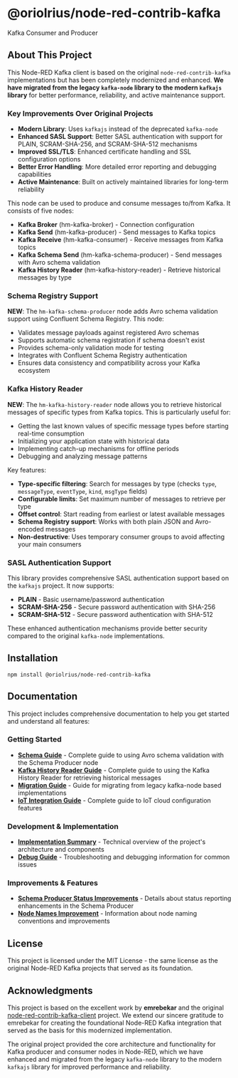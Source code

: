 # @oriolrius/node-red-contrib-kafka

Kafka Consumer and Producer

## About This Project

This Node-RED Kafka client is based on the original `node-red-contrib-kafka` implementations but has been completely modernized and enhanced. **We have migrated from the legacy `kafka-node` library to the modern `kafkajs` library** for better performance, reliability, and active maintenance support.

### Key Improvements Over Original Projects

- **Modern Library**: Uses `kafkajs` instead of the deprecated `kafka-node`
- **Enhanced SASL Support**: Better SASL authentication with support for PLAIN, SCRAM-SHA-256, and SCRAM-SHA-512 mechanisms
- **Improved SSL/TLS**: Enhanced certificate handling and SSL configuration options
- **Better Error Handling**: More detailed error reporting and debugging capabilities
- **Active Maintenance**: Built on actively maintained libraries for long-term reliability

This node can be used to produce and consume messages to/from Kafka. It consists of five nodes:

- **Kafka Broker** (hm-kafka-broker) - Connection configuration
- **Kafka Send** (hm-kafka-producer) - Send messages to Kafka topics  
- **Kafka Receive** (hm-kafka-consumer) - Receive messages from Kafka topics
- **Kafka Schema Send** (hm-kafka-schema-producer) - Send messages with Avro schema validation
- **Kafka History Reader** (hm-kafka-history-reader) - Retrieve historical messages by type

### Schema Registry Support

**NEW**: The `hm-kafka-schema-producer` node adds Avro schema validation support using Confluent Schema Registry. This node:

- Validates message payloads against registered Avro schemas
- Supports automatic schema registration if schema doesn't exist
- Provides schema-only validation mode for testing
- Integrates with Confluent Schema Registry authentication
- Ensures data consistency and compatibility across your Kafka ecosystem

### Kafka History Reader

**NEW**: The `hm-kafka-history-reader` node allows you to retrieve historical messages of specific types from Kafka topics. This is particularly useful for:

- Getting the last known values of specific message types before starting real-time consumption
- Initializing your application state with historical data
- Implementing catch-up mechanisms for offline periods
- Debugging and analyzing message patterns

Key features:

- **Type-specific filtering**: Search for messages by type (checks `type`, `messageType`, `eventType`, `kind`, `msgType` fields)
- **Configurable limits**: Set maximum number of messages to retrieve per type
- **Offset control**: Start reading from earliest or latest available messages
- **Schema Registry support**: Works with both plain JSON and Avro-encoded messages
- **Non-destructive**: Uses temporary consumer groups to avoid affecting your main consumers

### SASL Authentication Support

This library provides comprehensive SASL authentication support based on the `kafkajs` project. It now supports:
- **PLAIN** - Basic username/password authentication
- **SCRAM-SHA-256** - Secure password authentication with SHA-256
- **SCRAM-SHA-512** - Secure password authentication with SHA-512

These enhanced authentication mechanisms provide better security compared to the original `kafka-node` implementations.

## Installation
```
npm install @oriolrius/node-red-contrib-kafka
```

## Documentation

This project includes comprehensive documentation to help you get started and understand all features:

### Getting Started

- **[Schema Guide](docs/SCHEMA_GUIDE.md)** - Complete guide to using Avro schema validation with the Schema Producer node
- **[Kafka History Reader Guide](docs/KAFKA_HISTORY_READER_GUIDE.md)** - Complete guide to using the Kafka History Reader for retrieving historical messages
- **[Migration Guide](docs/MIGRATION_GUIDE.md)** - Guide for migrating from legacy kafka-node based implementations
- **[IoT Integration Guide](docs/IOT_INTEGRATION.md)** - Complete guide to IoT cloud configuration features

### Development & Implementation
- **[Implementation Summary](docs/IMPLEMENTATION_SUMMARY.md)** - Technical overview of the project's architecture and components
- **[Debug Guide](docs/DEBUG_GUIDE.md)** - Troubleshooting and debugging information for common issues

### Improvements & Features
- **[Schema Producer Status Improvements](docs/SCHEMA_PRODUCER_STATUS_IMPROVEMENTS.md)** - Details about status reporting enhancements in the Schema Producer
- **[Node Names Improvement](docs/NODE_NAMES_IMPROVEMENT.md)** - Information about node naming conventions and improvements

## License

This project is licensed under the MIT License - the same license as the original Node-RED Kafka projects that served as its foundation.

## Acknowledgments

This project is based on the excellent work by **emrebekar** and the original [node-red-contrib-kafka-client](https://github.com/emrebekar/node-red-contrib-kafka-client) project. We extend our sincere gratitude to emrebekar for creating the foundational Node-RED Kafka integration that served as the basis for this modernized implementation.

The original project provided the core architecture and functionality for Kafka producer and consumer nodes in Node-RED, which we have enhanced and migrated from the legacy `kafka-node` library to the modern `kafkajs` library for improved performance and reliability.

